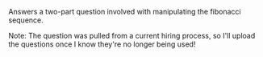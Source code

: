 Answers a two-part question involved with manipulating the fibonacci sequence. 

Note: The question was pulled from a current hiring process, so I'll upload the questions once I know they're no longer being used!

